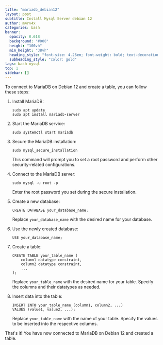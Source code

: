 ```yaml
---
title: "mariadb_debian12"
layout: post
subtitle: Install Mysql Server debian 12
author: m4rv4x
categories: bash
banner:
  opacity: 0.618
  background: "#000"
  height: "100vh"
  min_height: "38vh"
  heading_style: "font-size: 4.25em; font-weight: bold; text-decoration: underline"
  subheading_style: "color: gold"
tags: bash mysql
top: 1
sidebar: []
---
```

To connect to MariaDB on Debian 12 and create a table, you can follow these steps:

1. Install MariaDB:
   ```
   sudo apt update
   sudo apt install mariadb-server
   ```

2. Start the MariaDB service:
   ```
   sudo systemctl start mariadb
   ```

3. Secure the MariaDB installation:
   ```
   sudo mysql_secure_installation
   ```

   This command will prompt you to set a root password and perform other security-related configurations.

4. Connect to the MariaDB server:
   ```
   sudo mysql -u root -p
   ```

   Enter the root password you set during the secure installation.

5. Create a new database:
   ```
   CREATE DATABASE your_database_name;
   ```

   Replace `your_database_name` with the desired name for your database.

6. Use the newly created database:
   ```
   USE your_database_name;
   ```

7. Create a table:
   ```
   CREATE TABLE your_table_name (
       column1 datatype constraint,
       column2 datatype constraint,
       ...
   );
   ```

   Replace `your_table_name` with the desired name for your table. Specify the columns and their datatypes as needed.

8. Insert data into the table:
   ```
   INSERT INTO your_table_name (column1, column2, ...)
   VALUES (value1, value2, ...);
   ```

   Replace `your_table_name` with the name of your table. Specify the values to be inserted into the respective columns.

That's it! You have now connected to MariaDB on Debian 12 and created a table.
